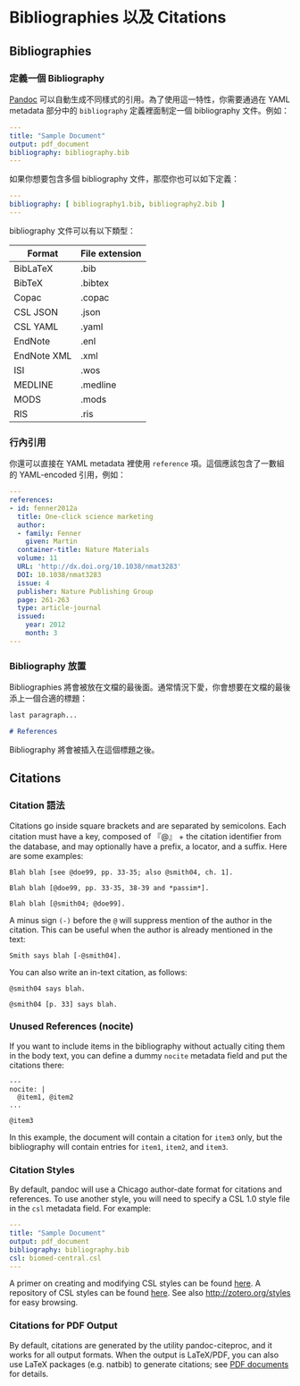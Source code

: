 # Bibliographies 以及 Citations
## Bibliographies
### 定義一個 Bibliography
[Pandoc](http://pandoc.org/MANUAL.html#citations) 可以自動生成不同樣式的引用。為了使用這一特性，你需要通過在 YAML metadata 部分中的 `bibliography` 定義裡面制定一個 bibliography 文件。例如：
```yaml
---
title: "Sample Document"
output: pdf_document
bibliography: bibliography.bib
---
```   

如果你想要包含多個 bibliography 文件，那麼你也可以如下定義：  
```yaml
---
bibliography: [ bibliography1.bib, bibliography2.bib ]
---
```

bibliography 文件可以有以下類型：

| Format | File extension  |
|---|---|
| BibLaTeX	| .bib |  
| BibTeX	| .bibtex |  
| Copac	| .copac |  
| CSL JSON	| .json |  
| CSL YAML	| .yaml |  
| EndNote	| .enl |  
| EndNote XML	| .xml |  
| ISI	| .wos |  
| MEDLINE	| .medline |  
| MODS	| .mods |  
| RIS	| .ris |  

### 行內引用  
你還可以直接在 YAML metadata 裡使用 `reference` 項。這個應該包含了一數組的 YAML-encoded 引用，例如：  

```yaml
---
references:
- id: fenner2012a
  title: One-click science marketing
  author:
  - family: Fenner
    given: Martin
  container-title: Nature Materials
  volume: 11
  URL: 'http://dx.doi.org/10.1038/nmat3283'
  DOI: 10.1038/nmat3283
  issue: 4
  publisher: Nature Publishing Group
  page: 261-263
  type: article-journal
  issued:
    year: 2012
    month: 3
---
```

### Bibliography 放置
Bibliographies 將會被放在文檔的最後面。通常情況下愛，你會想要在文檔的最後添上一個合適的標題：  
```markdown
last paragraph...

# References
```  

Bibliography 將會被插入在這個標題之後。

## Citations  
### Citation 語法
Citations go inside square brackets and are separated by semicolons. Each citation must have a key, composed of 『@』 + the citation identifier from the database, and may optionally have a prefix, a locator, and a suffix. Here are some examples:  
```
Blah blah [see @doe99, pp. 33-35; also @smith04, ch. 1].

Blah blah [@doe99, pp. 33-35, 38-39 and *passim*].

Blah blah [@smith04; @doe99].
```  

A minus sign `(-)` before the `@` will suppress mention of the author in the citation. This can be useful when the author is already mentioned in the text:  
```
Smith says blah [-@smith04].
```  
You can also write an in-text citation, as follows:
```
@smith04 says blah.

@smith04 [p. 33] says blah.
```
### Unused References (nocite)
If you want to include items in the bibliography without actually citing them in the body text, you can define a dummy `nocite` metadata field and put the citations there:
```
---
nocite: |
  @item1, @item2
...

@item3
```
In this example, the document will contain a citation for `item3` only, but the bibliography will contain entries for `item1`, `item2`, and `item3`.

### Citation Styles
By default, pandoc will use a Chicago author-date format for citations and references. To use another style, you will need to specify a CSL 1.0 style file in the `csl` metadata field. For example:   

```yaml  
---
title: "Sample Document"
output: pdf_document
bibliography: bibliography.bib
csl: biomed-central.csl
---
```
A primer on creating and modifying CSL styles can be found [here](http://citationstyles.org/downloads/primer.html). A repository of CSL styles can be found [here](https://github.com/citation-style-language/styles). See also http://zotero.org/styles for easy browsing.

### Citations for PDF Output
By default, citations are generated by the utility pandoc-citeproc, and it works for all output formats. When the output is LaTeX/PDF, you can also use LaTeX packages (e.g. natbib) to generate citations; see [PDF documents](zh-tw/pandoc-pdf.md) for details.
